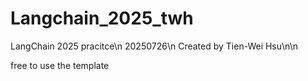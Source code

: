 # Langchain_2025_twh
LangChain 2025 pracitce\n
20250726\n
Created by Tien-Wei Hsu\n\n

free to use the template